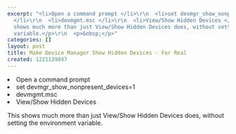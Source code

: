 ```yaml
---
excerpt: "<li>Open a command prompt </li>\r\n  <li>set devmgr_show_nonpresent_devices=1
  </li>\r\n  <li>devmgmt.msc </li>\r\n  <li>View/Show Hidden Devices </li>\r\n  <p>This
  shows much more than just View/Show Hidden Devices does, without setting the environment
  variable.</p>\r\n  <p>&nbsp;</p>"
categories: []
layout: post
title: Make Device Manager Show Hidden Devices - For Real
created: 1221139047
---
```

<li>Open a command prompt </li>
  <li>set devmgr_show_nonpresent_devices=1 </li>
  <li>devmgmt.msc </li>
  <li>View/Show Hidden Devices </li>
  <p>This shows much more than just View/Show Hidden Devices does, without setting the environment variable.</p>
  <p>&nbsp;</p>
